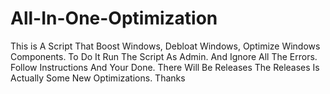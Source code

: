 # All-In-One-Optimization
This is A Script That Boost Windows, Debloat Windows, Optimize Windows Components. To Do It Run The Script As Admin. And Ignore All The Errors. Follow Instructions And Your Done. There Will Be Releases The Releases Is Actually Some New Optimizations. Thanks
